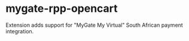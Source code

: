mygate-rpp-opencart
===================

Extension adds support for "MyGate My Virtual" South African payment integration. 
